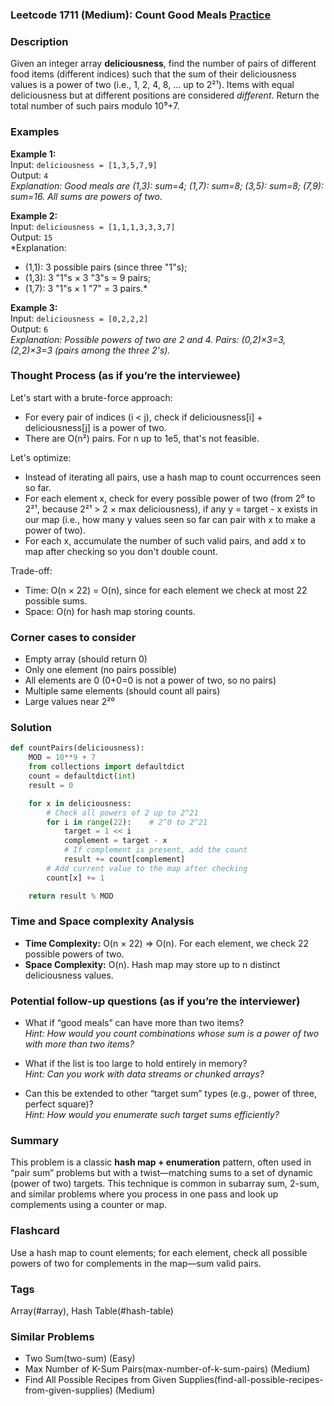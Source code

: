 ### Leetcode 1711 (Medium): Count Good Meals [Practice](https://leetcode.com/problems/count-good-meals)

### Description  
Given an integer array **deliciousness**, find the number of pairs of different food items (different indices) such that the sum of their deliciousness values is a power of two (i.e., 1, 2, 4, 8, ... up to 2²¹). Items with equal deliciousness but at different positions are considered *different*. Return the total number of such pairs modulo 10⁹+7.

### Examples  

**Example 1:**  
Input: `deliciousness = [1,3,5,7,9]`  
Output: `4`  
*Explanation: Good meals are (1,3): sum=4; (1,7): sum=8; (3,5): sum=8; (7,9): sum=16. All sums are powers of two.*

**Example 2:**  
Input: `deliciousness = [1,1,1,3,3,3,7]`  
Output: `15`  
*Explanation:  
- (1,1): 3 possible pairs (since three "1"s);  
- (1,3): 3 "1"s × 3 "3"s = 9 pairs;  
- (1,7): 3 "1"s × 1 "7" = 3 pairs.*

**Example 3:**  
Input: `deliciousness = [0,2,2,2]`  
Output: `6`  
*Explanation: Possible powers of two are 2 and 4. Pairs: (0,2)×3=3, (2,2)×3=3 (pairs among the three 2's).*

### Thought Process (as if you’re the interviewee)  

Let's start with a brute-force approach:
- For every pair of indices \(i < j\), check if deliciousness[i] + deliciousness[j] is a power of two.
- There are O(n²) pairs. For n up to 1e5, that's not feasible.

Let's optimize:
- Instead of iterating all pairs, use a hash map to count occurrences seen so far.
- For each element x, check for every possible power of two (from 2⁰ to 2²¹, because 2²¹ > 2 × max deliciousness), if any y = target - x exists in our map (i.e., how many y values seen so far can pair with x to make a power of two).
- For each x, accumulate the number of such valid pairs, and add x to map after checking so you don't double count.

Trade-off:
- Time: O(n × 22) = O(n), since for each element we check at most 22 possible sums.
- Space: O(n) for hash map storing counts.

### Corner cases to consider  
- Empty array (should return 0)
- Only one element (no pairs possible)
- All elements are 0 (0+0=0 is not a power of two, so no pairs)
- Multiple same elements (should count all pairs)
- Large values near 2²⁰

### Solution

```python
def countPairs(deliciousness):
    MOD = 10**9 + 7
    from collections import defaultdict
    count = defaultdict(int)
    result = 0

    for x in deliciousness:
        # Check all powers of 2 up to 2^21
        for i in range(22):    # 2^0 to 2^21
            target = 1 << i
            complement = target - x
            # If complement is present, add the count
            result += count[complement]
        # Add current value to the map after checking
        count[x] += 1

    return result % MOD
```

### Time and Space complexity Analysis  

- **Time Complexity:** O(n × 22) ⇒ O(n). For each element, we check 22 possible powers of two.
- **Space Complexity:** O(n). Hash map may store up to n distinct deliciousness values.

### Potential follow-up questions (as if you’re the interviewer)  

- What if “good meals” can have more than two items?  
  *Hint: How would you count combinations whose sum is a power of two with more than two items?*

- What if the list is too large to hold entirely in memory?  
  *Hint: Can you work with data streams or chunked arrays?*

- Can this be extended to other “target sum” types (e.g., power of three, perfect square)?  
  *Hint: How would you enumerate such target sums efficiently?*

### Summary
This problem is a classic **hash map + enumeration** pattern, often used in “pair sum” problems but with a twist—matching sums to a set of dynamic (power of two) targets. This technique is common in subarray sum, 2-sum, and similar problems where you process in one pass and look up complements using a counter or map.


### Flashcard
Use a hash map to count elements; for each element, check all possible powers of two for complements in the map—sum valid pairs.

### Tags
Array(#array), Hash Table(#hash-table)

### Similar Problems
- Two Sum(two-sum) (Easy)
- Max Number of K-Sum Pairs(max-number-of-k-sum-pairs) (Medium)
- Find All Possible Recipes from Given Supplies(find-all-possible-recipes-from-given-supplies) (Medium)